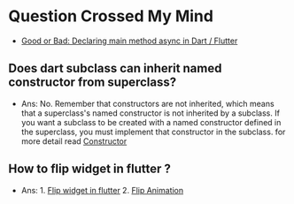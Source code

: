 # Question Crossed My Mind
- [Good or Bad: Declaring main method async in Dart / Flutter](https://stackoverflow.com/questions/56129121/good-or-bad-declaring-main-method-async-in-dart-flutter)

## Does dart subclass can inherit named constructor from superclass?
- Ans: No. Remember that constructors are not inherited, which means that a superclass's named constructor is not inherited by a subclass. If you want a subclass to be created with a named constructor defined in the superclass, you must implement that constructor in the subclass.
for more detail read [Constructor](https://dart.dev/language/constructors#:~:text=Named%20constructors,-Use%20a%20named&text=Remember%20that%20constructors%20are%20not,that%20constructor%20in%20the%20subclass.)

## How to flip widget in flutter ?
- Ans: 1. [Flip widget in flutter](https://medium.com/flutter-community/flutter-flip-card-animation-eb25c403f371)
       2. [Flip Animation](https://stackoverflow.com/questions/54958897/flutter-flip-animation-flip-a-card-over-its-right-or-left-side-based-on-the) 